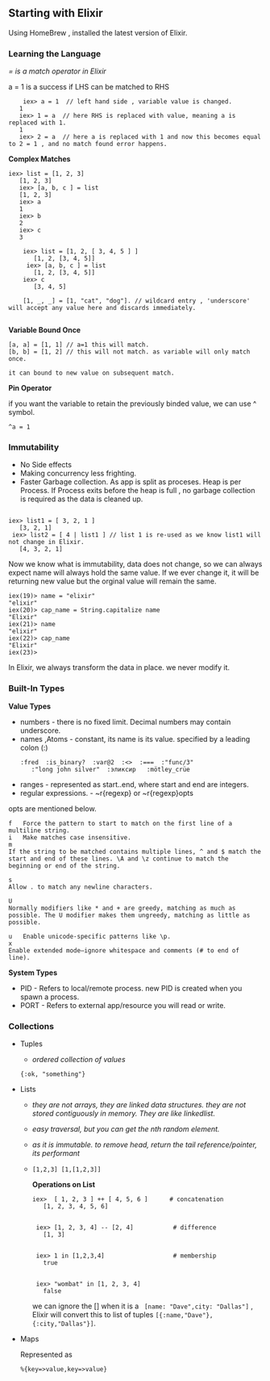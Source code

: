 ## Starting with Elixir 

Using HomeBrew , installed the latest version of Elixir. 


### Learning the Language

*= is a match operator in Elixir*

a = 1 is a success if LHS can be matched to RHS

```
	iex>​ a = 1  // left hand side , variable value is changed. 
​ 	1
​ 	​iex>​ 1 = a  // here RHS is replaced with value, meaning a is replaced with 1.
​ 	1
​ 	​iex>​ 2 = a  // here a is replaced with 1 and now this becomes equal to 2 = 1 , and no match found error happens. 
```

**Complex Matches**

```
iex>​ list = [1, 2, 3]
​ 	[1, 2, 3]
​ 	​iex>​ [a, b, c ] = list
​ 	[1, 2, 3]
​ 	​iex>​ a
​ 	1
​ 	​iex>​ b
​ 	2
​ 	​iex>​ c
​ 	3

	​iex>​ list = [1, 2, [ 3, 4, 5 ] ]
	​ 	[1, 2, [3, 4, 5]]
	​ iex>​ [a, b, c ] = list
	​ 	[1, 2, [3, 4, 5]]
	​iex>​ c
	​ 	[3, 4, 5]
	
	[1, _, _] = [1, ​"​​cat"​, ​"​​dog"​]. // wildcard entry , 'underscore' will accept any value here and discards immediately.
	

```

**Variable Bound Once**

```
[a, a] = [1, 1] // a=1 this will match.
[b, b] = [1, 2] // this will not match. as variable will only match once.

it can bound to new value on subsequent match.

```


**Pin Operator**

if you want the variable to retain the previously binded value, we can use ^ symbol. 

```
^a = 1
```


### Immutability

- No Side effects
- Making concurrency less frighting.
- Faster Garbage collection.  As app is split as proceses. Heap is per Process. If Process exits before the heap is full , no garbage collection is required as the data is cleaned up.

```

​iex>​ list1 = [ 3, 2, 1 ]
​ 	[3, 2, 1]
​ iex>​ list2 = [ 4 | list1 ] // list 1 is re-used as we know list1 will not change in Elixir.
​ 	[4, 3, 2, 1]
```

Now we know what is immutability, data does not change, so we can always expect name will always hold the same value. If we ever change it, it will be returning new value but the orginal value will remain the same. 

```
iex(19)> name = "elixir"
"elixir"
iex(20)> cap_name = String.capitalize name
"Elixir"
iex(21)> name
"elixir"
iex(22)> cap_name
"Elixir"
iex(23)>
```




In Elixir, we always transform the data in place. we never modify it. 


### Built-In Types

**Value Types**

- numbers  - there is no fixed limit. Decimal numbers may contain underscore.
- names ,Atoms - constant, its name is its value. specified by a leading colon (:)
	```
	​:fred​  ​:is_binary?​  ​:var@2​  ​:<>​  ​:===​  ​:"func/3"​
	​ 	​:"long john silver"​  ​:эликсир​   ​:mötley_crüe​
	```
- ranges  - represented as start..end, where start and end are integers.
- regular expressions. - ~r{regexp} or ~r{regexp}opts

opts are mentioned below. 



```
f	Force the pattern to start to match on the first line of a multiline string.
i	Make matches case insensitive.
m	
If the string to be matched contains multiple lines, ^ and $ match the start and end of these lines. \A and \z continue to match the beginning or end of the string.

s	
Allow . to match any newline characters.

U	
Normally modifiers like * and + are greedy, matching as much as possible. The U modifier makes them ungreedy, matching as little as possible.

u	Enable unicode-specific patterns like \p.
x	
Enable extended mode—ignore whitespace and comments (# to end of line).
```

**System Types**

- PID - Refers to local/remote process. new PID is created when you spawn a process.
-  PORT - Refers to external app/resource you will read or write. 



### Collections


- Tuples 
	- *ordered collection of values* 
	```
	{:ok, "something"} 
	```

- Lists

	- *they are not arrays, they are linked data structures. they are not stored contiguously in memory. They are like linkedlist.*

	- *easy traversal, but you can get the nth random element.*

	- *as it is immutable. to remove head, return the tail reference/pointer, its performant*

	- 	```
		[1,2,3] [1,[1,2,3]]
		```
		
		**Operations on List**
		
		
		```
		​iex>​  [ 1, 2, 3 ] ++ [ 4, 5, 6 ]      ​# concatenation​
		​ 	[1, 2, 3, 4, 5, 6]
		
		
		​ iex>​ [1, 2, 3, 4] -- [2, 4]           ​# difference​
		​ 	[1, 3]
		
		
		​ iex>​ 1 ​in​ [1,2,3,4]                   ​# membership​
		​ 	true
		
		
		​ iex>​ ​"​​wombat"​ ​in​ [1, 2, 3, 4]
		​ 	false
		```

		we can ignore the [] when it is a ``` [name: "Dave",city: "Dallas"]``` , Elixir will convert this to list of tuples ```[{:name,"Dave"},{:city,"Dallas"}]```.




- Maps


	 Represented as 
	 ```
	 %{key=>value,key=>value}
	 ```
	
	  	
		
		
	 
